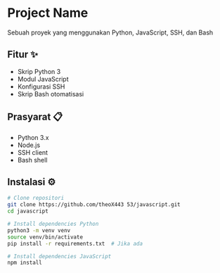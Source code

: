 # Project Name

Sebuah proyek yang menggunakan Python, JavaScript, SSH, dan Bash

## Fitur ✨
- Skrip Python 3
- Modul JavaScript
- Konfigurasi SSH
- Skrip Bash otomatisasi

## Prasyarat 📋
- Python 3.x
- Node.js
- SSH client
- Bash shell

## Instalasi ⚙️

```bash
# Clone repositori
git clone https://github.com/theoX443 53/javascript.git
cd javascript 

# Install dependencies Python
python3 -m venv venv
source venv/bin/activate
pip install -r requirements.txt  # Jika ada

# Install dependencies JavaScript
npm install
